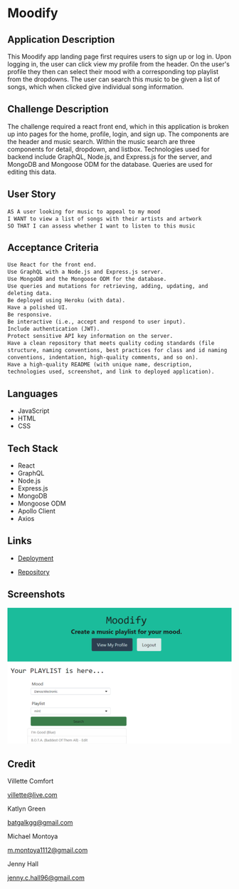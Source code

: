 # Moodify

## Application Description
This Moodify app landing page first requires users to sign up or log in. Upon logging in, the user can click view my profile from the header. On the user's profile they then can select their mood with a corresponding top playlist from the dropdowns. The user can search this music to be given a list of songs, which when clicked give individual song information.

## Challenge Description
The challenge required a react front end, which in this application is broken up into pages for  the home, profile, login, and sign up. The components are the header and music search. Within the music search are three components for detail, dropdown, and listbox. Technologies used for backend include GraphQL, Node.js, and Express.js for the server, and MongoDB and Mongoose ODM for the database. Queries are used for editing this data. 

## User Story

```
AS A user looking for music to appeal to my mood
I WANT to view a list of songs with their artists and artwork
SO THAT I can assess whether I want to listen to this music

```

## Acceptance Criteria

```
Use React for the front end.
Use GraphQL with a Node.js and Express.js server.
Use MongoDB and the Mongoose ODM for the database.
Use queries and mutations for retrieving, adding, updating, and deleting data.
Be deployed using Heroku (with data).
Have a polished UI.
Be responsive.
Be interactive (i.e., accept and respond to user input).
Include authentication (JWT).
Protect sensitive API key information on the server.
Have a clean repository that meets quality coding standards (file structure, naming conventions, best practices for class and id naming conventions, indentation, high-quality comments, and so on).
Have a high-quality README (with unique name, description, technologies used, screenshot, and link to deployed application).

```

## Languages
- JavaScript
- HTML
- CSS

## Tech Stack
- React
- GraphQL
- Node.js
- Express.js
- MongoDB
- Mongoose ODM
- Apollo Client
- Axios

## Links
* [Deployment](https://pacific-refuge-15715.herokuapp.com/)

* [Repository](https://github.com/batgal/Moodify)

## Screenshots
![image](./assets/images/readme-screenshot.png)

## Credit
Villette Comfort

villette@live.com

Katlyn Green

batgalkgg@gmail.com

Michael Montoya

m.montoya1112@gmail.com

Jenny Hall

jenny.c.hall96@gmail.com